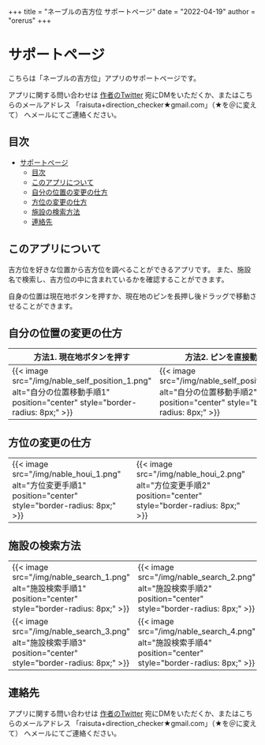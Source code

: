 +++
title = "ネーブルの吉方位 サポートページ"
date = "2022-04-19"
author = "orerus"
+++

# サポートページ

こちらは「ネーブルの吉方位」アプリのサポートページです。

アプリに関する問い合わせは [作者のTwitter](https://twitter.com/orerus) 宛にDMをいただくか、またはこちらのメールアドレス 「raisuta+direction_checker★gmail.com」（★を＠に変えて） へメールにてご連絡ください。
## 目次

- [サポートページ](#サポートページ)
  - [目次](#目次)
  - [このアプリについて](#このアプリについて)
  - [自分の位置の変更の仕方](#自分の位置の変更の仕方)
  - [方位の変更の仕方](#方位の変更の仕方)
  - [施設の検索方法](#施設の検索方法)
  - [連絡先](#連絡先)

## このアプリについて

吉方位を好きな位置から吉方位を調べることができるアプリです。
また、施設名で検索し、吉方位の中に含まれているかを確認することができます。

自身の位置は現在地ボタンを押すか、現在地のピンを長押し後ドラッグで移動させることができます。

## 自分の位置の変更の仕方

|方法1. 現在地ボタンを押す|方法2. ピンを直接動かす|
|---|---|
|{{< image src="/img/nable_self_position_1.png" alt="自分の位置移動手順1" position="center" style="border-radius: 8px;" >}}|{{< image src="/img/nable_self_position_2.png" alt="自分の位置移動手順2" position="center" style="border-radius: 8px;" >}}|


## 方位の変更の仕方

<table>
<tr>
<td>{{< image src="/img/nable_houi_1.png" alt="方位変更手順1" position="center" style="border-radius: 8px;" >}}</td>
<td>{{< image src="/img/nable_houi_2.png" alt="方位変更手順2" position="center" style="border-radius: 8px;" >}}</td>
</tr>
</table>

## 施設の検索方法

<table>
<tr>
<td>{{< image src="/img/nable_search_1.png" alt="施設検索手順1" position="center" style="border-radius: 8px;" >}}</td>
<td>{{< image src="/img/nable_search_2.png" alt="施設検索手順2" position="center" style="border-radius: 8px;" >}}</td>
</tr>
<tr>
<td>{{< image src="/img/nable_search_3.png" alt="施設検索手順3" position="center" style="border-radius: 8px;" >}}</td>
<td>{{< image src="/img/nable_search_4.png" alt="施設検索手順4" position="center" style="border-radius: 8px;" >}}</td>
</tr>
</table>

## 連絡先

アプリに関する問い合わせは [作者のTwitter](https://twitter.com/orerus) 宛にDMをいただくか、またはこちらのメールアドレス 「raisuta+direction_checker★gmail.com」（★を＠に変えて） へメールにてご連絡ください。

